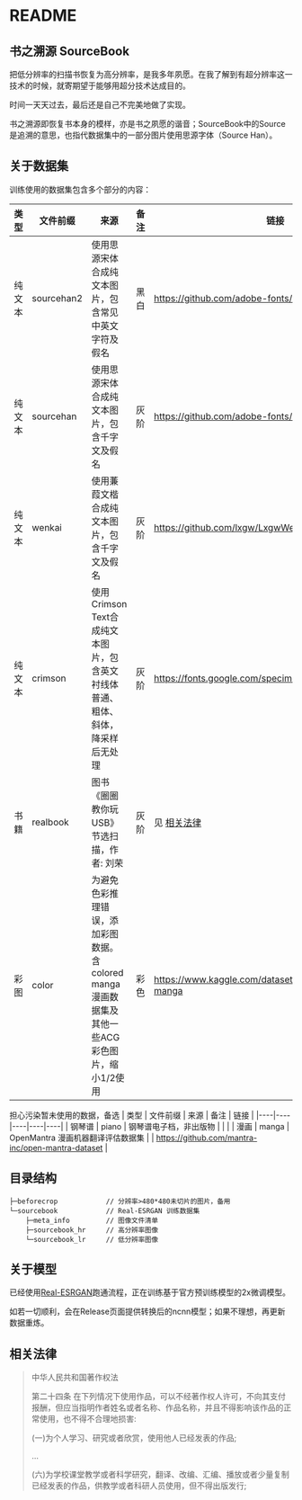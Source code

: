 # README
## 书之溯源 SourceBook
把低分辨率的扫描书恢复为高分辨率，是我多年夙愿。在我了解到有超分辨率这一技术的时候，就寄期望于能够用超分技术达成目的。

时间一天天过去，最后还是自己不完美地做了实现。

书之溯源即恢复书本身的模样，亦是书之夙愿的谐音；SourceBook中的Source是追溯的意思，也指代数据集中的一部分图片使用思源字体（Source Han）。


## 关于数据集
训练使用的数据集包含多个部分的内容：

| 类型 | 文件前缀 | 来源 | 备注 | 链接 |
|----|----|----|----|----|
| 纯文本  |  sourcehan2  | 使用思源宋体合成纯文本图片，包含常见中英文字符及假名  | 黑白 | https://github.com/adobe-fonts/source-han-serif   |
| 纯文本  |  sourcehan  | 使用思源宋体合成纯文本图片，包含千字文及假名  |  灰阶  |   https://github.com/adobe-fonts/source-han-serif |
| 纯文本  | wenkai  |  使用蒹葭文楷合成纯文本图片，包含千字文及假名  |  灰阶  | https://github.com/lxgw/LxgwWenKai   |
| 纯文本  | crimson |  使用Crimson Text合成纯文本图片，包含英文衬线体普通、粗体、斜体，降采样后无处理  |  灰阶  | https://fonts.google.com/specimen/Crimson+Text  |
|  书籍  |  realbook  |  图书《圈圈教你玩USB》节选扫描，作者: 刘荣  | 灰阶 |  见 [相关法律](#相关法律)  |
|  彩图  |  color  |  为避免色彩推理错误，添加彩图数据。含colored manga 漫画数据集及其他一些ACG彩色图片，缩小1/2使用  | 彩色 |  https://www.kaggle.com/datasets/ultraamvking/colored-manga  |


担心污染暂未使用的数据，备选
| 类型 | 文件前缀 | 来源 | 备注 | 链接 |
|----|----|----|----|----|
|  钢琴谱  |  piano  |  钢琴谱电子档，非出版物  |    |   |
|  漫画  |  manga  |  OpenMantra 漫画机器翻译评估数据集  |    |  https://github.com/mantra-inc/open-mantra-dataset  |

## 目录结构
```
├─beforecrop            // 分辨率>480*480未切片的图片，备用
└─sourcebook            // Real-ESRGAN 训练数据集
    ├─meta_info         // 图像文件清单
    ├─sourcebook_hr     // 高分辨率图像
    └─sourcebook_lr     // 低分辨率图像
```

## 关于模型
已经使用[Real-ESRGAN](https://github.com/xinntao/Real-ESRGAN/)跑通流程，正在训练基于官方预训练模型的2x微调模型。

如若一切顺利，会在Release页面提供转换后的ncnn模型；如果不理想，再更新数据重炼。

## 相关法律
> 中华人民共和国著作权法
>
> 第二十四条 在下列情况下使用作品，可以不经著作权人许可，不向其支付报酬，但应当指明作者姓名或者名称、作品名称，并且不得影响该作品的正常使用，也不得不合理地损害:
>
> (一)为个人学习、研究或者欣赏，使用他人已经发表的作品;
>
> ...
>
> (六)为学校课堂教学或者科学研究，翻译、改编、汇编、播放或者少量复制已经发表的作品，供教学或者科研人员使用，但不得出版发行;

